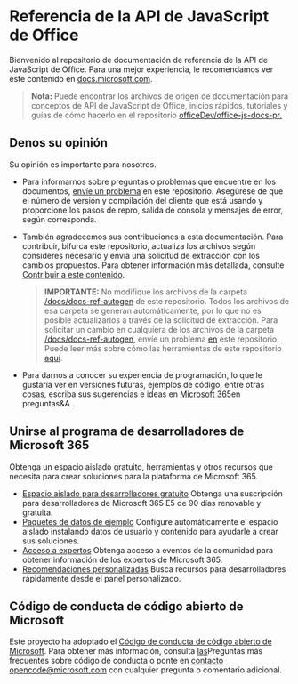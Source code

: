# <a name="office-javascript-api-reference"></a>Referencia de la API de JavaScript de Office

Bienvenido al repositorio de documentación de referencia de la API de JavaScript de Office. Para una mejor experiencia, le recomendamos ver este contenido en [docs.microsoft.com](https://docs.microsoft.com/javascript/api/overview/office).

> **Nota:** Puede encontrar los archivos de origen de documentación para conceptos de API de JavaScript de Office, inicios rápidos, tutoriales y guías de cómo hacerlo en el repositorio [officeDev/office-js-docs-pr.](https://github.com/OfficeDev/office-js-docs-pr)

## <a name="give-us-your-feedback"></a>Denos su opinión

Su opinión es importante para nosotros.

* Para informarnos sobre preguntas o problemas que encuentre en los documentos, [envíe un problema](https://github.com/OfficeDev/office-js-docs-reference/issues) en este repositorio. Asegúrese de que el número de versión y compilación del cliente que está usando y proporcione los pasos de repro, salida de consola y mensajes de error, según corresponda.

* También agradecemos sus contribuciones a esta documentación. Para contribuir, bifurca este repositorio, actualiza los archivos según consideres necesario y envía una solicitud de extracción con los cambios propuestos. Para obtener información más detallada, consulte [Contribuir a este contenido](Contributing.md).

    > **IMPORTANTE:** No modifique los archivos de la carpeta [/docs/docs-ref-autogen](https://github.com/OfficeDev/office-js-docs-reference/tree/master/docs/docs-ref-autogen) de este repositorio. Todos los archivos de esa carpeta se generan automáticamente, por lo que no es posible actualizarlos a través de la solicitud de extracción. Para solicitar un cambio en cualquiera de los archivos de la carpeta [/docs/docs-ref-autogen,](https://github.com/OfficeDev/office-js-docs-reference/tree/master/docs/docs-ref-autogen) envíe un problema [en](https://github.com/OfficeDev/office-js-docs-reference/issues) este repositorio. Puede leer más sobre cómo las herramientas de este repositorio [aquí](https://github.com/OfficeDev/office-js-docs-reference/blob/master/DocumentationToolingNotes.md).

* Para darnos a conocer su experiencia de programación, lo que le gustaría ver en versiones futuras, ejemplos de código, entre otras cosas, escriba sus sugerencias e ideas en [Microsoft 365](https://docs.microsoft.com/answers/products/m365)en preguntas&A .

## <a name="join-the-microsoft-365-developer-program"></a>Unirse al programa de desarrolladores de Microsoft 365

Obtenga un espacio aislado gratuito, herramientas y otros recursos que necesita para crear soluciones para la plataforma de Microsoft 365.

* [Espacio aislado para desarrolladores gratuito](https://developer.microsoft.com/microsoft-365/dev-program#Subscription) Obtenga una suscripción para desarrolladores de Microsoft 365 E5 de 90 días renovable y gratuita.
* [Paquetes de datos de ejemplo](https://developer.microsoft.com/microsoft-365/dev-program#Sample) Configure automáticamente el espacio aislado instalando datos de usuario y contenido para ayudarle a crear sus soluciones.
* [Acceso a expertos](https://developer.microsoft.com/microsoft-365/dev-program#Experts) Obtenga acceso a eventos de la comunidad para obtener información de los expertos de Microsoft 365.
* [Recomendaciones personalizadas](https://developer.microsoft.com/microsoft-365/dev-program#Recommendations) Busca recursos para desarrolladores rápidamente desde el panel personalizado.


## <a name="microsoft-open-source-code-of-conduct"></a>Código de conducta de código abierto de Microsoft

Este proyecto ha adoptado el [Código de conducta de código abierto de Microsoft](https://opensource.microsoft.com/codeofconduct/).
Para obtener más información, consulta [las](https://opensource.microsoft.com/codeofconduct/faq/)Preguntas más frecuentes sobre código de conducta o ponte en [contacto opencode@microsoft.com](mailto:opencode@microsoft.com) con cualquier pregunta o comentario adicional.
